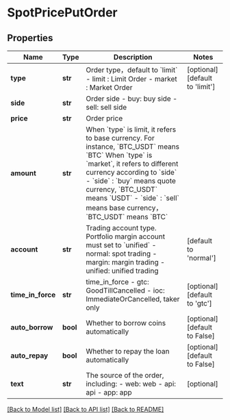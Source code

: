 # SpotPricePutOrder

## Properties
Name | Type | Description | Notes
------------ | ------------- | ------------- | -------------
**type** | **str** | Order type，default to &#x60;limit&#x60;  - limit : Limit Order - market : Market Order | [optional] [default to 'limit']
**side** | **str** | Order side  - buy: buy side - sell: sell side | 
**price** | **str** | Order price | 
**amount** | **str** | When &#x60;type&#x60; is limit, it refers to base currency.  For instance, &#x60;BTC_USDT&#x60; means &#x60;BTC&#x60;  When &#x60;type&#x60; is &#x60;market&#x60;, it refers to different currency according to &#x60;side&#x60;  - &#x60;side&#x60; : &#x60;buy&#x60; means quote currency, &#x60;BTC_USDT&#x60; means &#x60;USDT&#x60; - &#x60;side&#x60; : &#x60;sell&#x60; means base currency，&#x60;BTC_USDT&#x60; means &#x60;BTC&#x60;  | 
**account** | **str** | Trading account type.  Portfolio margin account must set to &#x60;unified&#x60;  - normal: spot trading - margin: margin trading - unified: unified trading  | [default to 'normal']
**time_in_force** | **str** | time_in_force  - gtc: GoodTillCancelled - ioc: ImmediateOrCancelled, taker only  | [optional] [default to 'gtc']
**auto_borrow** | **bool** | Whether to borrow coins automatically | [optional] [default to False]
**auto_repay** | **bool** | Whether to repay the loan automatically | [optional] [default to False]
**text** | **str** | The source of the order, including: - web: web - api: api - app: app | [optional] 

[[Back to Model list]](../README.md#documentation-for-models) [[Back to API list]](../README.md#documentation-for-api-endpoints) [[Back to README]](../README.md)


